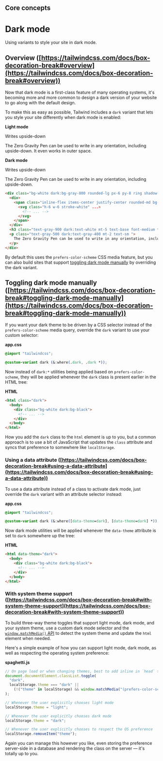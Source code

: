 
## Core concepts

# Dark mode

Using variants to style your site in dark mode.

## Overview ([https://tailwindcss.com/docs/box-decoration-break#overview](https://tailwindcss.com/docs/box-decoration-break#overview))

Now that dark mode is a first-class feature of many operating systems, it's becoming more and more common to design a dark version of your website to go along with the default design.

To make this as easy as possible, Tailwind includes a `dark` variant that lets you style your site differently when dark mode is enabled:

**Light mode**

Writes upside-down

The Zero Gravity Pen can be used to write in any orientation, including upside-down. It even works in outer space.

**Dark mode**

Writes upside-down

The Zero Gravity Pen can be used to write in any orientation, including upside-down.

```html
<div class="bg-white dark:bg-gray-800 rounded-lg px-6 py-8 ring shadow-xl ring-gray-900/5">
  <div>
    <span class="inline-flex items-center justify-center rounded-md bg-indigo-500 p-2 shadow-lg">
      <svg class="h-6 w-6 stroke-white" ...>
        <!-- ... -->
      </svg>
    </span>
  </div>
  <h3 class="text-gray-900 dark:text-white mt-5 text-base font-medium tracking-tight ">Writes upside-down</h3>
  <p class="text-gray-500 dark:text-gray-400 mt-2 text-sm ">
    The Zero Gravity Pen can be used to write in any orientation, including upside-down. It even works in outer space.
  </p>
</div>
```

By default this uses the `prefers-color-scheme` CSS media feature, but you can also build sites that support [toggling dark mode manually](https://tailwindcss.com/docs/box-decoration-break#toggling-dark-mode-manually) by overriding the dark variant.

## Toggling dark mode manually ([https://tailwindcss.com/docs/box-decoration-break#toggling-dark-mode-manually](https://tailwindcss.com/docs/box-decoration-break#toggling-dark-mode-manually))

If you want your dark theme to be driven by a CSS selector instead of the `prefers-color-scheme` media query, override the `dark` variant to use your custom selector:

**app.css**

```css
@import "tailwindcss";

@custom-variant dark (&:where(.dark, .dark *));
```

Now instead of `dark:*` utilities being applied based on `prefers-color-scheme`, they will be applied whenever the `dark` class is present earlier in the HTML tree:

**HTML**

```html
<html class="dark">
  <body>
    <div class="bg-white dark:bg-black">
      <!-- ... -->
    </div>
  </body>
</html>
```

How you add the `dark` class to the `html` element is up to you, but a common approach is to use a bit of JavaScript that updates the `class` attribute and syncs that preference to somewhere like `localStorage`.

### Using a data attribute ([https://tailwindcss.com/docs/box-decoration-break#using-a-data-attribute](https://tailwindcss.com/docs/box-decoration-break#using-a-data-attribute))

To use a data attribute instead of a class to activate dark mode, just override the `dark` variant with an attribute selector instead:

**app.css**

```css
@import "tailwindcss";

@custom-variant dark (&:where([data-theme=dark], [data-theme=dark] *));
```

Now dark mode utilities will be applied whenever the `data-theme` attribute is set to `dark` somewhere up the tree:

**HTML**

```html
<html data-theme="dark">
  <body>
    <div class="bg-white dark:bg-black">
      <!-- ... -->
    </div>
  </body>
</html>
```

### With system theme support ([https://tailwindcss.com/docs/box-decoration-break#with-system-theme-support](https://tailwindcss.com/docs/box-decoration-break#with-system-theme-support))

To build three-way theme toggles that support light mode, dark mode, and your system theme, use a custom dark mode selector and the [`window.matchMedia()` API](https://developer.mozilla.org/en-US/docs/Web/API/Window/matchMedia) to detect the system theme and update the `html` element when needed.

Here's a simple example of how you can support light mode, dark mode, as well as respecting the operating system preference:

**spaghetti.js**

```javascript
// On page load or when changing themes, best to add inline in `head` to avoid FOUC
document.documentElement.classList.toggle(
  "dark",
  localStorage.theme === "dark" ||
    (!("theme" in localStorage) && window.matchMedia("(prefers-color-scheme: dark)").matches),
);

// Whenever the user explicitly chooses light mode
localStorage.theme = "light";

// Whenever the user explicitly chooses dark mode
localStorage.theme = "dark";

// Whenever the user explicitly chooses to respect the OS preference
localStorage.removeItem("theme");
```

Again you can manage this however you like, even storing the preference server-side in a database and rendering the class on the server — it's totally up to you.
